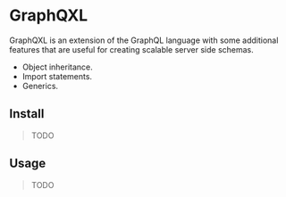 # GraphQXL

GraphQXL is an extension of the GraphQL language with some additional features
that are useful for creating scalable server side schemas.

- Object inheritance.
- Import statements.
- Generics.

## Install

> TODO

## Usage

> TODO
